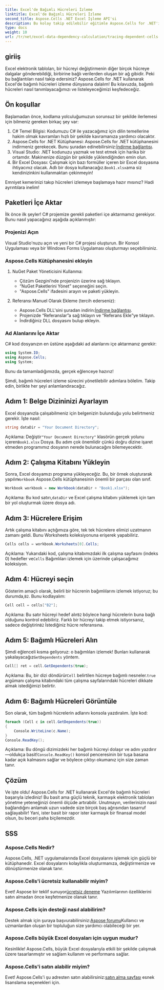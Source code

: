 ```yaml
---
title: Excel'de Bağımlı Hücreleri İzleme
linktitle: Excel'de Bağımlı Hücreleri İzleme
second_title: Aspose.Cells .NET Excel İşleme API'si
description: Bu kolay takip edilebilir eğitimle Aspose.Cells for .NET'i kullanarak Excel'de bağımlı hücreleri nasıl izleyeceğinizi öğrenin.
type: docs
weight: 10
url: /tr/net/excel-data-dependency-calculation/tracing-dependent-cells-in-excel/
---
```

## giriiş

Excel elektronik tabloları, bir hücreyi değiştirmenin diğer birçok hücreye dalgalar gönderebildiği, birbirine bağlı verilerden oluşan bir ağ gibidir. Peki bu bağlantıları nasıl takip edersiniz? Aspose.Cells for .NET kullanarak Excel'de bağımlı hücreleri izleme dünyasına dalalım! Bu kılavuzda, bağımlı hücreleri nasıl tanımlayacağımızı ve listeleyeceğimizi keşfedeceğiz. 

## Ön koşullar

Başlamadan önce, kodlama yolculuğumuzun sorunsuz bir şekilde ilerlemesi için bilmeniz gereken birkaç şey var:

1. C# Temel Bilgisi: Kodumuzu C# ile yazacağımız için dilin temellerine hakim olmak kavramları hızlı bir şekilde kavramanıza yardımcı olacaktır.
2.  Aspose.Cells for .NET Kütüphanesi: Aspose.Cells for .NET kütüphanesini indirmeniz gerekecek. Bunu şuradan edinebilirsiniz:[İndirme bağlantısı](https://releases.aspose.com/cells/net/).
3. Visual Studio: .NET kodunuzu yazmak ve test etmek için harika bir ortamdır. Makinenize düzgün bir şekilde yüklendiğinden emin olun. 
4.  Bir Excel Dosyası: Çalışmak için bazı formüller içeren bir Excel dosyasına ihtiyacınız olacak. Adlı bir dosya kullanacağız.`Book1.xlsx`ama siz kendinizinkini kullanmaktan çekinmeyin!

Emniyet kemerinizi takıp hücreleri izlemeye başlamaya hazır mısınız? Hadi ayrıntılara inelim!

## Paketleri İçe Aktar

İlk önce ilk şeyler! C# projemize gerekli paketleri içe aktarmamız gerekiyor. Bunu nasıl yapacağınız aşağıda açıklanmıştır:

### Projenizi Açın

Visual Studio'nuzu açın ve yeni bir C# projesi oluşturun. Bir Konsol Uygulaması veya bir Windows Forms Uygulaması oluşturmayı seçebilirsiniz.

### Aspose.Cells Kütüphanesini ekleyin

1. NuGet Paket Yöneticisini Kullanma: 
   - Çözüm Gezgini’nde projenizin üzerine sağ tıklayın.
   - “NuGet Paketlerini Yönet” seçeneğini seçin.
   - "Aspose.Cells" ifadesini arayın ve paketi yükleyin.

2. Referansı Manuel Olarak Ekleme (tercih ederseniz): 
   -  Aspose.Cells DLL'sini şuradan indirin:[İndirme bağlantısı](https://releases.aspose.com/cells/net/).
   - Projenizde “Referanslar”a sağ tıklayın ve “Referans Ekle”ye tıklayın.
   - İndirdiğiniz DLL dosyasını bulup ekleyin.

### Ad Alanlarını İçe Aktar

C# kod dosyanızın en üstüne aşağıdaki ad alanlarını içe aktarmanız gerekir:

```csharp
using System.IO;
using Aspose.Cells;
using System;
```

Bunu da tamamladığımızda, gerçek eğlenceye hazırız!

Şimdi, bağımlı hücreleri izleme sürecini yönetilebilir adımlara bölelim. Takip edin, birlikte her şeyi anlamlandıracağız.

## Adım 1: Belge Dizininizi Ayarlayın

Excel dosyanızla çalışabilmeniz için belgenizin bulunduğu yolu belirtmeniz gerekir. İşte nasıl:

```csharp
string dataDir = "Your Document Directory";
```

 Açıklama: Değiştir`"Your Document Directory"` klasörün gerçek yolunu içeren`Book1.xlsx` Dosya. Bu adım çok önemlidir çünkü doğru dizine işaret etmeden programımız dosyanın nerede bulunacağını bilemeyecektir.

## Adım 2: Çalışma Kitabını Yükleyin

 Sonra, Excel dosyamızı programa yükleyeceğiz. Bu, bir örnek oluşturarak yapılır`Workbook` Aspose.Cells kütüphanesinin önemli bir parçası olan sınıf.

```csharp
Workbook workbook = new Workbook(dataDir + "Book1.xlsx");
```

 Açıklama: Bu kod satırı,`dataDir` ve Excel çalışma kitabını yüklemek için tam bir yol oluşturmak üzere dosya adı. 

## Adım 3: Hücrelere Erişim

Artık çalışma kitabını açtığımıza göre, tek tek hücrelere elimizi uzatmanın zamanı geldi. Bunu Worksheets koleksiyonuna erişerek yapabiliriz.

```csharp
Cells cells = workbook.Worksheets[0].Cells;
```

 Açıklama: Yukarıdaki kod, çalışma kitabımızdaki ilk çalışma sayfasını (indeks 0) hedefler ve`Cells` Bağımlıları izlemek için üzerinde çalışacağımız koleksiyon.

## Adım 4: Hücreyi seçin

Gösterim amaçlı olarak, belirli bir hücrenin bağımlılarını izlemek istiyoruz; bu durumda,`B2`. Bunu kodlayalım:

```csharp
Cell cell = cells["B2"];
```

 Açıklama: Bu satır hücreyi hedef alır`B2` böylece hangi hücrelerin buna bağlı olduğunu kontrol edebiliriz. Farklı bir hücreyi takip etmek istiyorsanız, sadece değiştirin`B2` İstediğiniz hücre referansına. 

## Adım 5: Bağımlı Hücreleri Alın

 Şimdi eğlenceli kısma geliyoruz: o bağımlıları izlemek! Bunları kullanarak yakalayacağız`GetDependents` yöntem.

```csharp
Cell[] ret = cell.GetDependents(true);
```

 Açıklama: Bu, bir dizi döndürür`Cell` belirtilen hücreye bağımlı nesneler.`true` argümanı çalışma kitabındaki tüm çalışma sayfalarındaki hücreleri dikkate almak istediğimizi belirtir.

## Adım 6: Bağımlı Hücreleri Görüntüle

Son olarak, tüm bağımlı hücrelerin adlarını konsola yazdıralım. İşte kod:

```csharp
foreach (Cell c in cell.GetDependents(true))
{
    Console.WriteLine(c.Name);
}
Console.ReadKey();
```

 Açıklama: Bu döngü dizimizdeki her bağımlı hücreyi dolaşır ve adını yazdırır—oldukça basit!`Console.ReadKey()` konsol penceresinin bir tuşa basana kadar açık kalmasını sağlar ve böylece çıktıyı okumanız için size zaman tanır.

## Çözüm

Ve işte oldu! Aspose.Cells for .NET kullanarak Excel'de bağımlı hücreleri başarıyla izlediniz! Bu basit ama güçlü teknik, karmaşık elektronik tabloları yönetme yeteneğinizi önemli ölçüde artırabilir. Unutmayın, verilerinizin nasıl bağlandığını anlamak uzun vadede size birçok baş ağrısından tasarruf sağlayabilir! Yani, ister basit bir rapor ister karmaşık bir finansal model olsun, bu beceri paha biçilemezdir.

## SSS

### Aspose.Cells Nedir?
Aspose.Cells, .NET uygulamalarında Excel dosyalarını işlemek için güçlü bir kütüphanedir. Excel dosyalarını kolaylıkla oluşturmanıza, değiştirmenize ve dönüştürmenize olanak tanır.

### Aspose.Cells'i ücretsiz kullanabilir miyim?
 Evet! Aspose bir teklif sunuyor[ücretsiz deneme](https://releases.aspose.com/) Yazılımlarının özelliklerini satın almadan önce keşfetmenize olanak tanır.

### Aspose.Cells için desteği nasıl alabilirim?
 Destek almak için şuraya başvurabilirsiniz:[Aspose forumu](https://forum.aspose.com/c/cells/9)Kullanıcı ve uzmanlardan oluşan bir topluluğun size yardımcı olabileceği bir yer. 

### Aspose.Cells büyük Excel dosyaları için uygun mudur?
Kesinlikle! Aspose.Cells, büyük Excel dosyalarıyla etkili bir şekilde çalışmak üzere tasarlanmıştır ve sağlam kullanım ve performans sağlar.

### Aspose.Cells'i satın alabilir miyim?
 Evet! Aspose.Cells'i şu adresten satın alabilirsiniz:[satın alma sayfası](https://purchase.aspose.com/buy) esnek lisanslama seçenekleri için.
